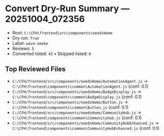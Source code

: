 # Convert Dry-Run Summary — 20251004_072356

- Root: `C:\CFH\frontend\src\components\needsHome`
- Dry run: `True`
- Label: `wave-smoke`
- Reviews: `5`
- Converted listed: `43`  • Skipped listed: `0`

## Top Reviewed Files

- `C:/CFH/frontend/src/components/needsHome/AutomationAgent.js` → `C:\CFH\frontend\components\common\AutomationAgent.js` (conf: 0.1)
- `C:/CFH/frontend/src/components/needsHome/BadgeDisplay.js` → `C:\CFH\frontend\components\common\BadgeDisplay.js` (conf: 0.1)
- `C:/CFH/frontend/src/components/needsHome/Button.js` → `C:\CFH\frontend\components\common\Button.js` (conf: 0.1)
- `C:/CFH/frontend/src/components/needsHome/CommunityHub.js` → `C:\CFH\frontend\components\common\CommunityHub.js` (conf: 0.1)
- `C:/CFH/frontend/src/components/needsHome/CommunityHubEnhanced.js` → `C:\CFH\frontend\components\common\CommunityHubEnhanced.js` (conf: 0.1)
